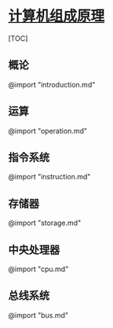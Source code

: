 <link rel="stylesheet" href="https://zhmhbest.gitee.io/hellomathematics/style/index.css">
<script src="https://zhmhbest.gitee.io/hellomathematics/style/index.js"></script>

# [计算机组成原理](../index.html)

[TOC]

## 概论

@import "introduction.md"

## 运算

@import "operation.md"

## 指令系统

@import "instruction.md"

## 存储器

@import "storage.md"

## 中央处理器

@import "cpu.md"

## 总线系统

@import "bus.md"
